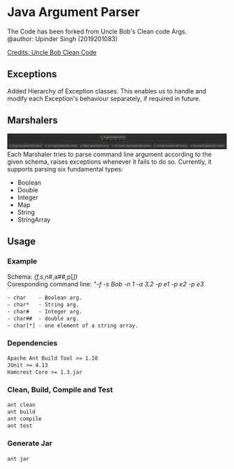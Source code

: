 # Java Argument Parser
The Code has been forked from Uncle Bob's Clean code Args.  
@author: Upinder Singh (2019201083)

[Credits: Uncle Bob Clean Code](https://github.com/unclebob/javaargs)

## Exceptions
Added Hierarchy of Exception classes. This enables us to handle and modify each Exception's behaviour separately, if required in future. 
## Marshalers
![Marshalers Hierarchy](marshalers.jpg)
Each Marshaler tries to parse command line argument according to the given schema, raises exceptions whenever it fails to do so. Currently, it supports parsing six fundamental types:
* Boolean
* Double
* Integer
* Map
* String
* StringArray    

## Usage
### Example 
Schema: *(f,s*,n#,a##,p[*])*  
Coresponding command line: *"-f -s Bob -n 1 -a 3.2 -p e1 -p e2 -p e3*

    - char    - Boolean arg.
    - char*   - String arg.
    - char#   - Integer arg.
    - char##  - double arg.
    - char[*] - one element of a string array.

### Dependencies
	Apache Ant Build Tool >= 1.10  
	JUnit >= 4.13  
	Hamcrest Core >= 1.3.jar

### Clean, Build, Compile and Test
    ant clean
    ant build
    ant compile
    ant test
### Generate Jar
    ant jar

